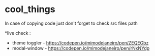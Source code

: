 # cool_things

In case of copying code just don't forget to check src files path

\*live check :

- theme toggler - https://codepen.io/mimodejaneiro/pen/ZEQEGbz
- modal-window - https://codepen.io/mimodejaneiro/pen/rNxNYdp
